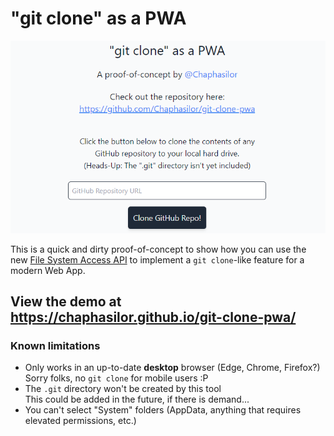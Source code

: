 # "git clone" as a PWA

![Screenshot](Screenshot.png)

This is a quick and dirty proof-of-concept to show how you can use the new [File System Access API](https://web.dev/file-system-access/) to implement a `git clone`-like feature for a modern Web App.

## View the demo at https://chaphasilor.github.io/git-clone-pwa/

### Known limitations

- Only works in an up-to-date **desktop** browser (Edge, Chrome, Firefox?)  
  Sorry folks, no `git clone` for mobile users :P
- The `.git` directory won't be created by this tool  
  This could be added in the future, if there is demand...
- You can't select "System" folders (AppData, anything that requires elevated permissions, etc.)
